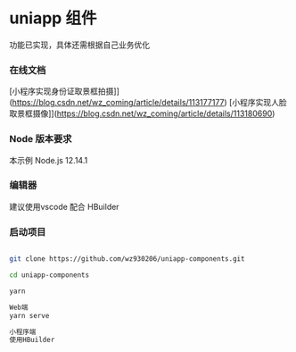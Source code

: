 # uniapp 组件

功能已实现，具体还需根据自己业务优化

### 在线文档

[小程序实现身份证取景框拍摄]](https://blog.csdn.net/wz_coming/article/details/113177177)
[小程序实现人脸取景框摄像]](https://blog.csdn.net/wz_coming/article/details/113180690)


### Node 版本要求

本示例 Node.js 12.14.1

### 编辑器

建议使用vscode 配合 HBuilder


### 启动项目

```bash

git clone https://github.com/wz930206/uniapp-components.git

cd uniapp-components

yarn

Web端
yarn serve

小程序端
使用HBuilder
```